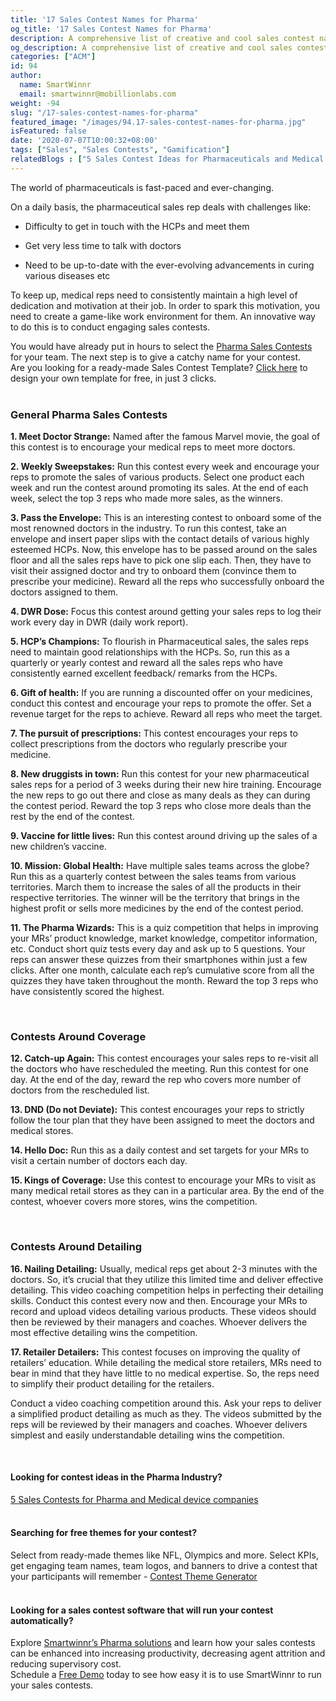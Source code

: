 ```yaml
---
title: '17 Sales Contest Names for Pharma'
og_title: '17 Sales Contest Names for Pharma'
description: A comprehensive list of creative and cool sales contest names for the pharma industry
og_description: A comprehensive list of creative and cool sales contest names for the pharma industry
categories: ["ACM"]
id: 94
author:
  name: SmartWinnr
  email: smartwinnr@mobillionlabs.com
weight: -94
slug: "/17-sales-contest-names-for-pharma"
featured_image: "/images/94.17-sales-contest-names-for-pharma.jpg"
isFeatured: false
date: '2020-07-07T10:00:32+08:00'
tags: ["Sales", "Sales Contests", "Gamification"]
relatedBlogs : ["5 Sales Contest Ideas for Pharmaceuticals and Medical Devices Companies", "25 Creative Sales Team Names", "How to Launch a Sales Contest", "23 Sales incentive ideas to keep your sales team motivated", "Sales Contest Communication Template", "Creative Employee Recognition Award Names", "Top 20 Sales Contest Names"]
---
```


The world of pharmaceuticals is fast-paced and ever-changing. 

On a daily basis, the pharmaceutical sales rep deals with challenges like:

* Difficulty to get in touch with the HCPs and meet them

* Get very less time to talk with doctors

* Need to be up-to-date with the ever-evolving advancements in curing various diseases etc

To keep up, medical reps need to consistently maintain a high level of dedication and motivation at their job. In order to spark this motivation, you need to create a game-like work environment for them. An innovative way to do this is to conduct engaging sales contests. 

<!-- **Check out this interesting read:** <a href="https://www.smartwinnr.com/post/5-sales-contests-for-pharma-and-medical-device-companies/" target="_blank" class="ml-desc-text">5 Sales Contest Ideas for Pharmaceuticals and Medical Devices Companies</a>

Once you finalize on a contest idea that suits your team and scenario, you need a catchy name. -->

<div class="">You would have already put in hours to select the <a href="https://smartwinnr.com/post/5-sales-contests-for-pharma-and-medical-device-companies/" target="_blank" class="ml_custom_link">Pharma Sales Contests</a> for your team. The next step is to give a catchy name for your contest.</div>

<div class="ml_pro_tip ml-margin-top20 ml-margin-bottom20">
  Are you looking for a ready-made <span class="ml_text_bold">Sales Contest Template?</span> <a href="https://tools.smartwinnr.com/#/contest-theme-generator" target="_blank" class="ml_custom_link">Click here</a> to design your own template for free, in just 3 clicks.
</div>

<br>

### **General Pharma Sales Contests**

**1. Meet Doctor Strange:** Named after the famous Marvel movie, the goal of this contest is to encourage your medical reps to meet more doctors.

**2. Weekly Sweepstakes:** Run this contest every week and encourage your reps to promote the sales of various products. Select one product each week and run the contest around promoting its sales. At the end of each week, select the top 3 reps who made more sales, as the winners.

**3. Pass the Envelope:** This is an interesting contest to onboard some of the most renowned doctors in the industry. To run this contest, take an envelope and insert paper slips with the contact details of various highly esteemed HCPs. Now, this envelope has to be passed around on the sales floor and all the sales reps have to pick one slip each. Then, they have to visit their assigned doctor and try to onboard them (convince them to prescribe your medicine). Reward all the reps who successfully onboard the doctors assigned to them.

**4. DWR Dose:** Focus this contest around getting your sales reps to log their work every day in DWR (daily work report).

**5. HCP’s Champions:** To flourish in Pharmaceutical sales, the sales reps need to maintain good relationships with the HCPs. So, run this as a quarterly or yearly contest and reward all the sales reps who have consistently earned excellent feedback/ remarks from the HCPs. 

**6. Gift of health:** If you are running a discounted offer on your medicines, conduct this contest and encourage your reps to promote the offer. Set a revenue target for the reps to achieve. Reward all reps who meet the target.

**7. The pursuit of prescriptions:** This contest encourages your reps to collect prescriptions from the doctors who regularly prescribe your medicine.

**8. New druggists in town:** Run this contest for your new pharmaceutical sales reps for a period of 3 weeks during their new hire training. Encourage the new reps to go out there and close as many deals as they can during the contest period. Reward the top 3 reps who close more deals than the rest by the end of the contest.

**9. Vaccine for little lives:** Run this contest around driving up the sales of a new children’s vaccine.

**10. Mission: Global Health:** Have multiple sales teams across the globe? Run this as a quarterly contest between the sales teams from various territories. March them to increase the sales of all the products in their respective territories. The winner will be the territory that brings in the highest profit or sells more medicines by the end of the contest period.

**11. The Pharma Wizards:** This is a quiz competition that helps in improving your MRs’ product knowledge, market knowledge, competitor information, etc. Conduct short quiz tests every day and ask up to 5 questions. Your reps can answer these quizzes from their smartphones within just a few clicks. After one month, calculate each rep’s cumulative score from all the quizzes they have taken throughout the month. Reward the top 3 reps who have consistently scored the highest.

<!-- <div class="ml_text_italic ml-margin-bottom10">Run effective and engaging <a href="https://www.smartwinnr.com/product/sales-contest/" target="_blank" class="ml-desc-text">sales contests</a> with the help of SmatWinnr. Get access to live leaderboards, team and individual level performance reports, and many more.</div>

<div class="ml_text_italic">Use <a href="https://www.smartwinnr.com/product/targeted-learning/" target="_blank" class="ml-desc-text">SmartWinnr’s Targeted learning</a> to improve your medical reps’ product knowledge, market knowledge, competitor information, and more.</div> -->

<br>

### **Contests Around Coverage**

**12. Catch-up Again:** This contest encourages your sales reps to re-visit all the doctors who have rescheduled the meeting. Run this contest for one day. At the end of the day, reward the rep who covers more number of doctors from the rescheduled list.

**13. DND (Do not Deviate):** This contest encourages your reps to strictly follow the tour plan that they have been assigned to meet the doctors and medical stores.

**14. Hello Doc:** Run this as a daily contest and set targets for your MRs to visit a certain number of doctors each day. 

**15. Kings of Coverage:** Use this contest to encourage your MRs to visit as many medical retail stores as they can in a particular area. By the end of the contest, whoever covers more stores, wins the competition.

<br>

### **Contests Around Detailing**

**16. Nailing Detailing:** Usually, medical reps get about 2-3 minutes with the doctors. So, it’s crucial that they utilize this limited time and deliver effective detailing. This video coaching competition helps in perfecting their detailing skills. Conduct this contest every now and then. Encourage your MRs to record and upload videos detailing various products. These videos should then be reviewed by their managers and coaches. Whoever delivers the most effective detailing wins the competition. 

**17. Retailer Detailers:** This contest focuses on improving the quality of retailers’ education. While detailing the medical store retailers, MRs need to bear in mind that they have little to no medical expertise. So, the reps need to simplify their product detailing for the retailers. 

Conduct a video coaching competition around this. Ask your reps to deliver a simplified product detailing as much as they. The videos submitted by the reps will be reviewed by their managers and coaches. Whoever delivers simplest and easily understandable detailing wins the competition.

<!-- <div class="ml_text_italic ml-margin-bottom10">Use <a href="https://www.smartwinnr.com/product/sales-coaching/" target="_blank" class="ml-desc-text">SmartWinnr’s Video Coaching</a> to improve your medical rep’s detailing skills.</div> -->

<br>

#### **Looking for contest ideas in the Pharma Industry?**

<div class="ml-margin-bottom10"><a href="https://smartwinnr.com/post/5-sales-contests-for-pharma-and-medical-device-companies/" target="_blank" class="ml_custom_link">5 Sales Contests for Pharma and Medical device companies</a></div>

<br>

#### **Searching for free themes for your contest?**

<div class="ml-margin-bottom10">Select from ready-made themes like NFL, Olympics and more. Select KPIs, get engaging team names, team logos, and banners to drive a contest that your participants will remember - <a href="https://tools.smartwinnr.com/#/contest-theme-generator" target="_blank" class="ml_custom_link">Contest Theme Generator</a></div> 

<br>

#### **Looking for a sales contest software that will run your contest automatically?**

<div class="ml-margin-bottom10">Explore <a href="https://smartwinnr.com/solutions/pharma/" target="_blank" class="ml_custom_link">Smartwinnr’s Pharma solutions</a> and learn how your sales contests can be enhanced into increasing productivity, decreasing agent attrition and reducing supervisory cost.</div>

<div class="ml-margin-bottom10">Schedule a <a href="https://www.smartwinnr.com/request-demo/" target="_blank" class="ml_custom_link">Free Demo</a> today to see how easy it is to use SmartWinnr to run your sales contests. </div>